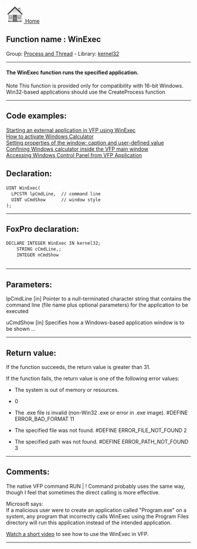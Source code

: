 [<img src="../../images/home.png"> Home ](https://github.com/VFPX/Win32API)  

## Function name : WinExec
Group: [Process and Thread](../../functions_group.md#Process_and_Thread)  -  Library: [kernel32](../../libraries.md#kernel32)  
***  


#### The WinExec function runs the specified application.

Note  This function is provided only for compatibility with 16-bit Windows. Win32-based applications should use the CreateProcess function

***  


## Code examples:
[Starting an external application in VFP using WinExec](../../samples/sample_002.md)  
[How to activate Windows Calculator](../../samples/sample_026.md)  
[Setting properties of the window: caption and user-defined value](../../samples/sample_182.md)  
[Confining Windows calculator inside the VFP main window](../../samples/sample_245.md)  
[Accessing Windows Control Panel from VFP Application](../../samples/sample_391.md)  

## Declaration:
```foxpro  
UINT WinExec(
  LPCSTR lpCmdLine,  // command line
  UINT uCmdShow      // window style
);  
```  
***  


## FoxPro declaration:
```foxpro  
DECLARE INTEGER WinExec IN kernel32;
	STRING cCmdLine,;
	INTEGER nCmdShow
  
```  
***  


## Parameters:
lpCmdLine 
[in] Pointer to a null-terminated character string that contains the command line (file name plus optional parameters) for the application to be executed

uCmdShow 
[in] Specifies how a Windows-based application window is to be shown ...
  
***  


## Return value:
If the function succeeds, the return value is greater than 31.

If the function fails, the return value is one of the following error values: 

* The system is out of memory or resources. 
* 0 

* The .exe file is invalid (non-Win32 .exe or error in .exe image). 
#DEFINE ERROR_BAD_FORMAT	11 

* The specified file was not found. 
#DEFINE ERROR_FILE_NOT_FOUND 	2

* The specified path was not found. 
#DEFINE ERROR_PATH_NOT_FOUND	3
  
***  


## Comments:
The native VFP command RUN | ! Command probably uses the same way, though I feel that sometimes the direct calling is more effective.  
  
Microsoft says:  
If a malicious user were to create an application called "Program.exe" on a system, any program that incorrectly calls WinExec using the Program Files directory will run this application instead of the intended application.  
  
<a href="videos/WinExec.wmv">Watch a short video</a> to see how to use the WinExec in VFP.  
  
***  

